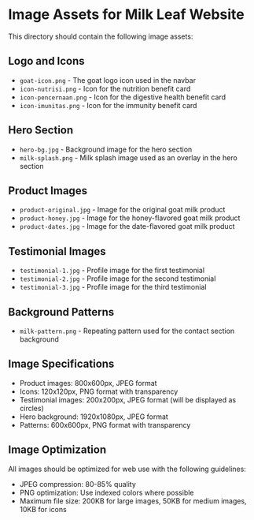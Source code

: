 # Image Assets for Milk Leaf Website

This directory should contain the following image assets:

## Logo and Icons
- `goat-icon.png` - The goat logo icon used in the navbar
- `icon-nutrisi.png` - Icon for the nutrition benefit card
- `icon-pencernaan.png` - Icon for the digestive health benefit card
- `icon-imunitas.png` - Icon for the immunity benefit card

## Hero Section
- `hero-bg.jpg` - Background image for the hero section
- `milk-splash.png` - Milk splash image used as an overlay in the hero section

## Product Images
- `product-original.jpg` - Image for the original goat milk product
- `product-honey.jpg` - Image for the honey-flavored goat milk product
- `product-dates.jpg` - Image for the date-flavored goat milk product

## Testimonial Images
- `testimonial-1.jpg` - Profile image for the first testimonial
- `testimonial-2.jpg` - Profile image for the second testimonial
- `testimonial-3.jpg` - Profile image for the third testimonial

## Background Patterns
- `milk-pattern.png` - Repeating pattern used for the contact section background

## Image Specifications
- Product images: 800x600px, JPEG format
- Icons: 120x120px, PNG format with transparency
- Testimonial images: 200x200px, JPEG format (will be displayed as circles)
- Hero background: 1920x1080px, JPEG format
- Patterns: 600x600px, PNG format with transparency

## Image Optimization
All images should be optimized for web use with the following guidelines:
- JPEG compression: 80-85% quality
- PNG optimization: Use indexed colors where possible
- Maximum file size: 200KB for large images, 50KB for medium images, 10KB for icons 